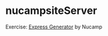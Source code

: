 # nucampsiteServer

Exercise: [Express Generator](https://learn.nucamp.co/mod/book/view.php?id=3576&chapterid=4051) by Nucamp

